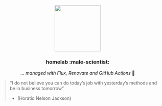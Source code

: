 <div align="center">

<img src="https://camo.githubusercontent.com/5b298bf6b0596795602bd771c5bddbb963e83e0f/68747470733a2f2f692e696d6775722e636f6d2f7031527a586a512e706e67" align="center" width="144px" height="144px"/>

### homelab :male-scientist:

_... managed with Flux, Renovate and GitHub Actions_ 🤖

</div>

> “I do not believe you can do today’s job with yesterday’s methods and be in business tomorrow”
> - (Horatio Nelson Jackson)
